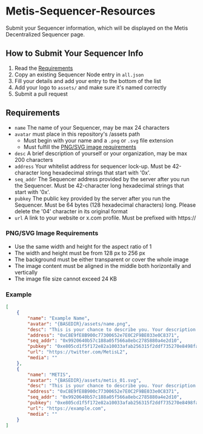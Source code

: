 # Metis-Sequencer-Resources
Submit your Sequencer information, which will be displayed on the Metis Decentralized Sequencer page.

## How to Submit Your Sequencer Info
1. Read the [Requirements](#requirements)
2. Copy an existing Sequencer Node entry in `all.json`
3. Fill your details and add your entry to the bottom of the list
4. Add your logo to `assets/` and make sure it's named correctly
5. Submit a pull request

## Requirements
* `name` The name of your Sequencer, may be max 24 characters
* `avatar` must place in this repository's /assets path
  * Must begin with your name  and a `.png` or `.svg` file extension
  * Must fulfill the [PNG/SVG image requirements](#PNG/SVG-image-requirements)
* `desc` A brief description of yourself or your organization, may be max 200 characters
* `address` Your whitelist address for sequencer lock-up. Must be 42-character long hexadecimal strings that start with '0x'.
* `seq_addr` The Sequencer address provided by the server after you run the Sequencer. Must be 42-character long hexadecimal strings that start with '0x'.
* `pubkey` The public key provided by the server after you run the Sequencer. Must be 64 bytes (128 hexadecimal characters) long. Please delete the '04' character in its original format
* `url` A link to your website or x.com profile. Must be prefixed with https://


### PNG/SVG Image Requirements
* Use the same width and height for the aspect ratio of 1 
* The width and height must be from 128 px to 256 px 
* The background must be either transparent or cover the whole image 
* The image content must be aligned in the middle both horizontally and vertically 
* The image file size cannot exceed 24 KB

### Example

```json
[
    {
        "name": "Example Name",
        "avatar": "{BASEDIR}/assets/name.png",
        "desc": "This is your chance to describe you. Your description may be no longer than 200 characters. Shorter is better.",
        "address": "0xC8E9fE8B900c77300652e7E0C2F9BE033e0C8371",
        "seq_addr": "0x9920640b57c188a05f566a8ebc2785880a4e2d10",
        "pubkey": "0xe805cd1f5f172e82a10033afab256315f2ddf735270e8498fa1e505d4c460812eda3ff63c0df944c787c464a0b523ec4170d8b07e7aa779d45670ad6d2f34182",
        "url": "https://twitter.com/MetisL2",
        "media": ""
    },
    {
        "name": "METIS",
        "avatar": "{BASEDIR}/assets/metis_01.svg",
        "desc": "This is your chance to describe you. Your description may be no longer than 200 characters. Shorter is better.",
        "address": "0xC8E9fE8B900c77300652e7E0C2F9BE033e0C8371",
        "seq_addr": "0x9920640b57c188a05f566a8ebc2785880a4e2d10",
        "pubkey": "0xe805cd1f5f172e82a10033afab256315f2ddf735270e8498fa1e505d4c460812eda3ff63c0df944c787c464a0b523ec4170d8b07e7aa779d45670ad6d2f34182",
        "url": "https://example.com",
        "media": ""
    }
]
```

